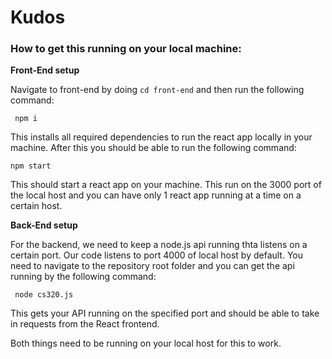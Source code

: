 # Kudos

### How to get this running on your local machine:

**Front-End setup**

Navigate to front-end by doing ```cd front-end``` and then run the following command:

``` npm i``` 

This installs all required dependencies to run the react app locally in your machine. After this you should be able to run the following command:

```npm start```

This should start a react app on your machine. This run on the 3000 port of the local host and you can have only 1 react app running at a time on a certain host.

**Back-End setup**

For the backend, we need to keep a node.js api running thta listens on a certain port. Our code listens to port 4000 of local host by default. You need to navigate to the repository root folder and you can get the api running by the following command:

``` node cs320.js```

This gets your API running on the specified port and should be able to take in requests from the React frontend. 

Both things need to be running on your local host for this to work. 
